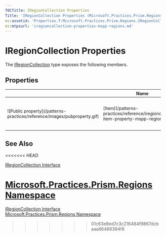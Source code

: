 ```yaml
---
TOCTitle: IRegionCollection Properties
Title: 'IRegionCollection Properties (Microsoft.Practices.Prism.Regions)'
ms:assetid: 'Properties.T:Microsoft.Practices.Prism.Regions.IRegionCollection'
ms:mtpsurl: 'iregioncollection-properties-mspp-regions.md'
---
```



# IRegionCollection Properties

The [IRegionCollection](/patterns-practices/reference/iregioncollection-interface-mspp-regions) type exposes the following members.

## Properties

<table>

<thead>
<tr class="header">
<th> </th>
<th>Name</th>
<th>Description</th>
</tr>
</thead>
<tbody>
<tr class="odd">
<td>![Public property](/patterns-practices/reference/images/pubproperty.gif)</td>
<td>[Item](/patterns-practices/reference/iregioncollection-item-property-mspp-regions)</td>
<td><div class="summary">
Gets the IRegion with the name received as index.
</div></td>
</tr>
</tbody>
</table>

## See Also
<<<<<<< HEAD

[IRegionCollection Interface](/patterns-practices/reference/iregioncollection-interface-mspp-regions)

[Microsoft.Practices.Prism.Regions Namespace](/patterns-practices/reference/mspp-regions-namespace)
=======

[IRegionCollection Interface](/patterns-practices/reference/iregioncollection-interface-mspp-regions)  
[Microsoft.Practices.Prism.Regions Namespace](/patterns-practices/reference/mspp-regions-namespace)  
>>>>>>> 01c63e8ed7c3c216484f9867dcbaaa66488394f8
